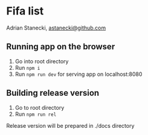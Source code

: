 # Fifa list
Adrian Stanecki, astanecki@github.com

## Running app on the browser
1. Go into root directory
2. Run ```npm i```
3. Run ```npm run dev``` for serving app on localhost:8080

## Building release version
1. Go to root directory
2. Run ```npm run rel```

Release version will be prepared in ./docs directory
